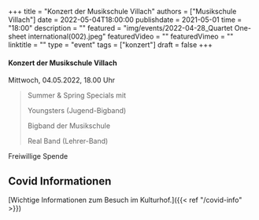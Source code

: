 +++
title = "Konzert der Musikschule Villach"
authors = ["Musikschule Villach"]
date = 2022-05-04T18:00:00
publishdate = 2021-05-01
time = "18:00"
description = ""
featured = "img/events/2022-04-28_Quartet One-sheet international(002).jpeg"
featuredVideo = ""
featuredVimeo = ""
linktitle = ""
type = "event"
tags = ["konzert"]
draft = false
+++


#### Konzert der Musikschule Villach

Mittwoch, 04.05.2022, 18.00 Uhr

>Summer & Spring Specials mit
>
>Youngsters (Jugend-Bigband)
>
>Bigband der Musikschule
>
>Real Band (Lehrer-Band)


Freiwillige Spende

                          


## Covid Informationen

[Wichtige Informationen zum Besuch im Kulturhof.]({{< ref "/covid-info" >}})
